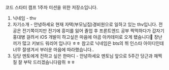 코드 스타터 캠프 1주차 미션을 위한 저장소입니다.

1. 닉네임 - thv
2. 자기소개 - 안녕하세요 현재 자택(부모님집)경비원으로 일하고 있는 thv입니다. 전공은 전기쪽이지만 전기에 흥미를 잃어 졸업 후 프론트엔드 공부 찍먹하다가 갑자기 홍대병 걸려서 iOS 개발이 하고싶은 마음에 야곰 아카데미로 오게 됐슴니다🫡 장난끼가 많고 키보드 워리어 입니다 ㅎㅎ 참고로 닉네임은 bts의 뷔 인스타 아이디인데 너무 잘생겨서 부러운 마음에 따라했습니다..
3. 담당 멘토에게 전하고 싶은 한마디 - 안녕하세요 멘토님 앞으로 5주간 당근과 채찍질 잘 부탁 드리겠슴니다람쥐 ㅎㅎ